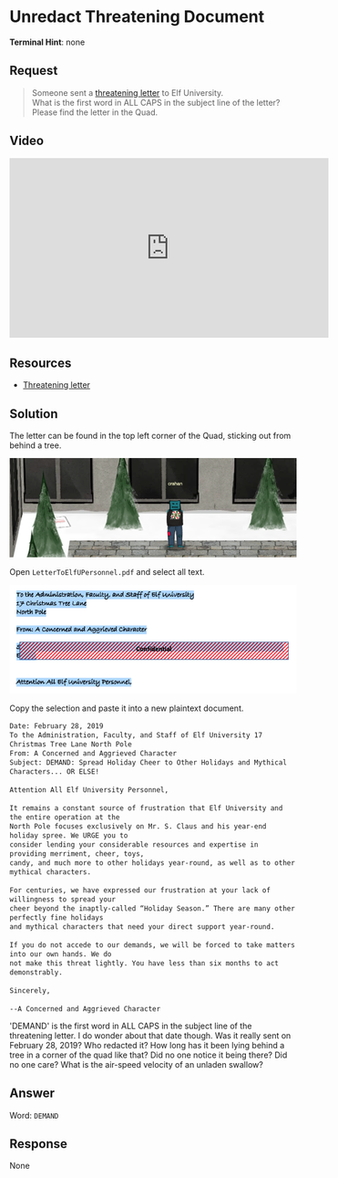 # Unredact Threatening Document
**Terminal Hint**: none

## Request
> Someone sent a [threatening letter](https://downloads.elfu.org/LetterToElfUPersonnel.pdf) to Elf University.  
> What is the first word in ALL CAPS in the subject line of the letter?  
> Please find the letter in the Quad.  

## Video
<div class="video-wrapper">
<iframe width="560" height="315" src="https://www.youtube.com/embed/PmHcVRry17w?start=242" frameborder="0" allow="accelerometer; autoplay; encrypted-media; gyroscope; picture-in-picture" allowfullscreen></iframe>
</div>

## Resources
- [Threatening letter](https://downloads.elfu.org/LetterToElfUPersonnel.pdf)

## Solution
The letter can be found in the top left corner of the Quad, sticking out from behind a tree.

![Threatening Letter](../img/objectives/o2/o2_1.png)

Open `LetterToElfUPersonnel.pdf` and select all text.

![Select All Text](../img/objectives/o2/o2_2.png)

Copy the selection and paste it into a new plaintext document.

```text
Date: February 28, 2019
To the Administration, Faculty, and Staff of Elf University 17 Christmas Tree Lane North Pole
From: A Concerned and Aggrieved Character
Subject: DEMAND: Spread Holiday Cheer to Other Holidays and Mythical Characters... OR ELSE!

Attention All Elf University Personnel,

It remains a constant source of frustration that Elf University and the entire operation at the 
North Pole focuses exclusively on Mr. S. Claus and his year-end holiday spree. We URGE you to 
consider lending your considerable resources and expertise in providing merriment, cheer, toys,
candy, and much more to other holidays year-round, as well as to other mythical characters.

For centuries, we have expressed our frustration at your lack of willingness to spread your
cheer beyond the inaptly-called “Holiday Season.” There are many other perfectly fine holidays
and mythical characters that need your direct support year-round.

If you do not accede to our demands, we will be forced to take matters into our own hands. We do
not make this threat lightly. You have less than six months to act demonstrably.

Sincerely,

--A Concerned and Aggrieved Character
```

'DEMAND' is the first word in ALL CAPS in the subject line of the threatening letter. I do wonder about that date though. Was it really sent on February 28, 2019? Who redacted it? How long has it been lying behind a tree in a corner of the quad like that? Did no one notice it being there? Did no one care? What is the air-speed velocity of an unladen swallow?

## Answer
Word: `DEMAND`

## Response
None
